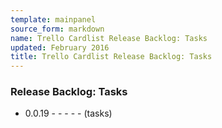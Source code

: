 ```yaml
---
template: mainpanel
source_form: markdown
name: Trello Cardlist Release Backlog: Tasks
updated: February 2016
title: Trello Cardlist Release Backlog: Tasks
---
```

### Release Backlog: Tasks

* 0\.0.19 - - - - - (tasks)
